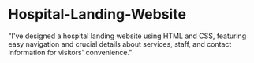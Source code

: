 # Hospital-Landing-Website
"I've designed a hospital landing website using HTML and CSS, featuring easy navigation and crucial details about services, staff, and contact information for visitors' convenience."
